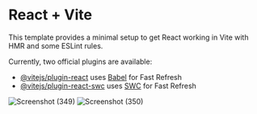 # React + Vite

This template provides a minimal setup to get React working in Vite with HMR and some ESLint rules.

Currently, two official plugins are available:

- [@vitejs/plugin-react](https://github.com/vitejs/vite-plugin-react/blob/main/packages/plugin-react/README.md) uses [Babel](https://babeljs.io/) for Fast Refresh
- [@vitejs/plugin-react-swc](https://github.com/vitejs/vite-plugin-react-swc) uses [SWC](https://swc.rs/) for Fast Refresh


![Screenshot (349)](https://github.com/inogndslvs/MyPortfolio/assets/95542978/3e72f932-c5f8-445e-8cd3-930a533c4fe7)
![Screenshot (350)](https://github.com/inogndslvs/MyPortfolio/assets/95542978/8578680f-e4ea-42d9-a42a-f905cdf73763)
